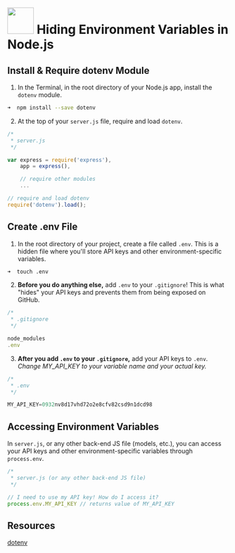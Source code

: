 # <img src="https://cloud.githubusercontent.com/assets/7833470/10899314/63829980-8188-11e5-8cdd-4ded5bcb6e36.png" height="60"> Hiding Environment Variables in Node.js

## Install & Require dotenv Module

1. In the Terminal, in the root directory of your Node.js app, install the `dotenv` module.

  ```zsh
  ➜  npm install --save dotenv
  ```

2. At the top of your `server.js` file, require and load `dotenv`.

  ```js
  /*
   * server.js
   */

  var express = require('express'),
      app = express(),

      // require other modules
      ...

  // require and load dotenv
  require('dotenv').load();
  ```

## Create .env File

1. In the root directory of your project, create a file called `.env`. This is a hidden file where you'll store API keys and other environment-specific variables.

  ```zsh
  ➜  touch .env
  ```

2. **Before you do anything else,** add `.env` to your `.gitignore`! This is what "hides" your API keys and prevents them from being exposed on GitHub.

  ```js
  /*
   * .gitignore
   */

  node_modules
  .env
  ```

3. **After you add `.env` to your `.gitignore`,** add your API keys to `.env`. *Change MY_API_KEY to your variable name and your actual key.*

  ```js
  /*
   * .env
   */

  MY_API_KEY=0932nv8d17vhd72o2e8cfv82csd9n1dcd98
  ```

## Accessing Environment Variables

In `server.js`, or any other back-end JS file (models, etc.), you can access your API keys and other environment-specific variables through `process.env`.

```js
/*
 * server.js (or any other back-end JS file)
 */

// I need to use my API key! How do I access it?
process.env.MY_API_KEY // returns value of MY_API_KEY
```

## Resources

<a href="https://github.com/motdotla/dotenv" target="_blank">dotenv</a>
